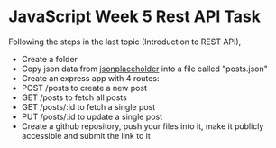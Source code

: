 # JavaScript Week 5 Rest API Task

Following the steps in the last topic (Introduction to REST API),

- Create a folder
- Copy json data from [jsonplaceholder](https://jsonplaceholder.typicode.com/posts) into a file called "posts.json"
- Create an express app with 4 routes:
- POST /posts to create a new post
- GET /posts to fetch all posts
- GET /posts/:id to fetch a single post
- PUT /posts/:id to update a single post
- Create a github repository, push your files into it, make it publicly accessible and submit the link to it
